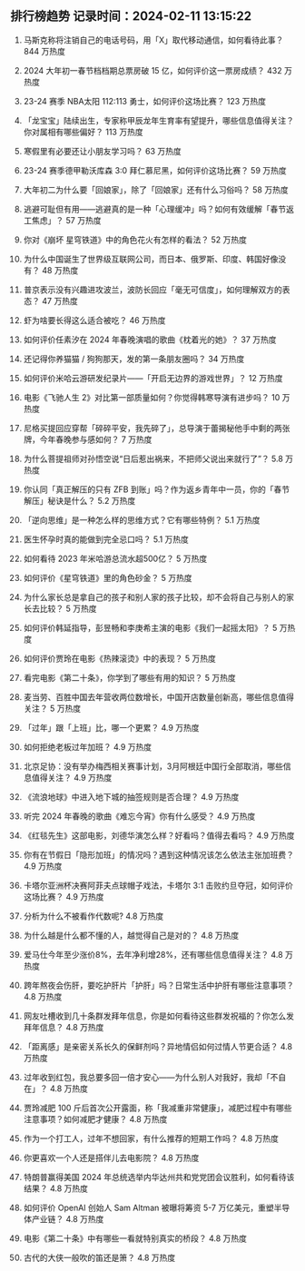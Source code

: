 
## 排行榜趋势 记录时间：2024-02-11 13:15:22
  
  1. 马斯克称将注销自己的电话号码，用「X」取代移动通信，如何看待此事？ 844 万热度
    
  2. 2024 大年初一春节档档期总票房破 15 亿，如何评价这一票房成绩？ 432 万热度
    
  3. 23-24 赛季 NBA太阳 112:113 勇士，如何评价这场比赛？ 123 万热度
    
  4. 「龙宝宝」陆续出生，专家称甲辰龙年生育率有望提升，哪些信息值得关注？你对属相有哪些偏好？ 113 万热度
    
  5. 寒假里有必要还让小朋友学习吗？ 63 万热度
    
  6. 23-24 赛季德甲勒沃库森 3:0 拜仁慕尼黑，如何评价这场比赛？ 59 万热度
    
  7. 大年初二为什么要「回娘家」，除了「回娘家」还有什么习俗吗？ 58 万热度
    
  8. 逃避可耻但有用——逃避真的是一种「心理缓冲」吗？如何有效缓解「春节返工焦虑」？ 57 万热度
    
  9. 你对《崩坏 星穹铁道》中的角色花火有怎样的看法？ 52 万热度
    
  10. 为什么中国诞生了世界级互联网公司，而日本、俄罗斯、印度、韩国好像没有？ 48 万热度
    
  11. 普京表示没有兴趣进攻波兰，波防长回应「毫无可信度」，如何理解双方的表态？ 47 万热度
    
  12. 虾为啥要长得这么适合被吃？ 46 万热度
    
  13. 如何评价任素汐在 2024 年春晚演唱的歌曲《枕着光的她》？ 37 万热度
    
  14. 还记得你养猫猫 / 狗狗那天，发的第一条朋友圈吗？ 34 万热度
    
  15. 如何评价米哈云游研发纪录片——「开启无边界的游戏世界」？ 12 万热度
    
  16. 电影《飞驰人生 2》对比第一部质量如何？你觉得韩寒导演有进步吗？ 10 万热度
    
  17. 尼格买提回应穿帮「碎碎平安，我先碎了」，总导演于蕾揭秘他手中剩的两张牌，今年春晚参与感如何？ 7 万热度
    
  18. 为什么菩提祖师对孙悟空说“日后惹出祸来，不把师父说出来就行了”？ 5.8 万热度
    
  19. 你认同「真正解压的只有 ZFB 到账」吗？作为返乡青年中一员，你的「春节解压」秘诀是什么？ 5.2 万热度
    
  20. 「逆向思维」是一种怎么样的思维方式？它有哪些特例？ 5.1 万热度
    
  21. 医生怀孕时真的能做到完全忌口吗？ 5.1 万热度
    
  22. 如何看待 2023 年米哈游总流水超500亿？ 5 万热度
    
  23. 如何评价《星穹铁道》里的角色砂金？ 5 万热度
    
  24. 为什么家长总是拿自己的孩子和别人家的孩子比较，却不会将自己与别人的家长去比较？ 5 万热度
    
  25. 如何评价韩延指导，彭昱畅和李庚希主演的电影《我们一起摇太阳》？ 5 万热度
    
  26. 如何评价贾玲在电影《热辣滚烫》中的表现？ 5 万热度
    
  27. 看完电影《第二十条》，你学到了哪些有用的知识？ 5 万热度
    
  28. 麦当劳、百胜中国去年营收两位数增长，中国开店数量创新高，哪些信息值得关注？ 5 万热度
    
  29. 「过年」跟「上班」比，哪一个更累？ 4.9 万热度
    
  30. 如何拒绝老板过年加班？ 4.9 万热度
    
  31. 北京足协：没有举办梅西相关赛事计划，3月阿根廷中国行全部取消，哪些信息值得关注？ 4.9 万热度
    
  32. 《流浪地球》中进入地下城的抽签规则是否合理？ 4.9 万热度
    
  33. 听完 2024 年春晚的歌曲《难忘今宵》你有什么感受？ 4.9 万热度
    
  34. 《红毯先生》这部电影，刘德华演怎么样？好看吗？值得去看吗？ 4.9 万热度
    
  35. 你有在节假日「隐形加班」的情况吗？遇到这种情况该怎么依法主张加班费？ 4.9 万热度
    
  36. 卡塔尔亚洲杯决赛阿菲夫点球帽子戏法，卡塔尔 3:1 击败约旦夺冠，如何评价这场比赛？ 4.9 万热度
    
  37. 分析为什么不被看作代数呢? 4.8 万热度
    
  38. 为什么越是什么都不懂的人，越觉得自己是对的？ 4.8 万热度
    
  39. 爱马仕今年至少涨价8%，去年净利增28%，还有哪些信息值得关注？ 4.8 万热度
    
  40. 跨年熬夜会伤肝，要吃护肝片「护肝」吗？日常生活中护肝有哪些注意事项？ 4.8 万热度
    
  41. 网友吐槽收到几十条群发拜年信息，你是如何看待这些群发祝福的？你怎么发拜年信息？ 4.8 万热度
    
  42. 「距离感」是亲密关系长久的保鲜剂吗？异地情侣如何过情人节更合适？ 4.8 万热度
    
  43. 过年收到红包，我总要多回一倍才安心——为什么别人对我好，我却「不自在」？ 4.8 万热度
    
  44. 贾玲减肥 100 斤后首次公开露面，称「我减重非常健康」，减肥过程中有哪些注意事项？如何减肥才健康？ 4.8 万热度
    
  45. 作为一个打工人，过年不想回家，有什么推荐的短期工作吗？ 4.8 万热度
    
  46. 你更喜欢一个人还是搭伴儿去电影院？ 4.8 万热度
    
  47. 特朗普赢得美国 2024 年总统选举内华达州共和党党团会议胜利，如何看待该结果？ 4.8 万热度
    
  48. 如何评价 OpenAI 创始人 Sam Altman 被曝将筹资 5-7 万亿美元，重塑半导体产业链？ 4.8 万热度
    
  49. 电影《第二十条》中有哪些一看就特别真实的桥段？ 4.8 万热度
    
  50. 古代的大侠一般吹的笛还是箫？ 4.8 万热度
    